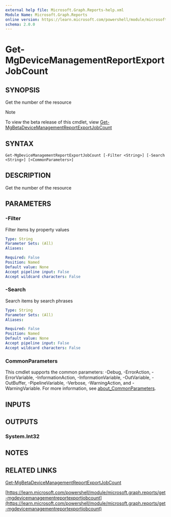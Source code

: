 ```yaml
---
external help file: Microsoft.Graph.Reports-help.xml
Module Name: Microsoft.Graph.Reports
online version: https://learn.microsoft.com/powershell/module/microsoft.graph.reports/get-mgdevicemanagementreportexportjobcount
schema: 2.0.0
---
```


# Get-MgDeviceManagementReportExportJobCount

## SYNOPSIS
Get the number of the resource

> [!NOTE]
> To view the beta release of this cmdlet, view [Get-MgBetaDeviceManagementReportExportJobCount](/powershell/module/Microsoft.Graph.Beta.Reports/Get-MgBetaDeviceManagementReportExportJobCount?view=graph-powershell-beta)

## SYNTAX

```
Get-MgDeviceManagementReportExportJobCount [-Filter <String>] [-Search <String>] [<CommonParameters>]
```

## DESCRIPTION
Get the number of the resource

## PARAMETERS

### -Filter
Filter items by property values

```yaml
Type: String
Parameter Sets: (All)
Aliases:

Required: False
Position: Named
Default value: None
Accept pipeline input: False
Accept wildcard characters: False
```

### -Search
Search items by search phrases

```yaml
Type: String
Parameter Sets: (All)
Aliases:

Required: False
Position: Named
Default value: None
Accept pipeline input: False
Accept wildcard characters: False
```

### CommonParameters
This cmdlet supports the common parameters: -Debug, -ErrorAction, -ErrorVariable, -InformationAction, -InformationVariable, -OutVariable, -OutBuffer, -PipelineVariable, -Verbose, -WarningAction, and -WarningVariable. For more information, see [about_CommonParameters](http://go.microsoft.com/fwlink/?LinkID=113216).

## INPUTS

## OUTPUTS

### System.Int32
## NOTES

## RELATED LINKS
[Get-MgBetaDeviceManagementReportExportJobCount](/powershell/module/Microsoft.Graph.Beta.Reports/Get-MgBetaDeviceManagementReportExportJobCount?view=graph-powershell-beta)

[https://learn.microsoft.com/powershell/module/microsoft.graph.reports/get-mgdevicemanagementreportexportjobcount](https://learn.microsoft.com/powershell/module/microsoft.graph.reports/get-mgdevicemanagementreportexportjobcount)



